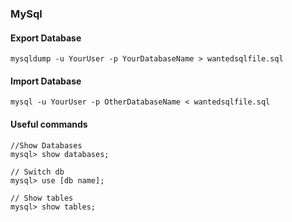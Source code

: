 ### MySql

#### Export Database
````
mysqldump -u YourUser -p YourDatabaseName > wantedsqlfile.sql
````

#### Import Database
````
mysql -u YourUser -p OtherDatabaseName < wantedsqlfile.sql
````

#### Useful commands

````mysql
//Show Databases
mysql> show databases;

// Switch db
mysql> use [db name];

// Show tables
mysql> show tables;
````
